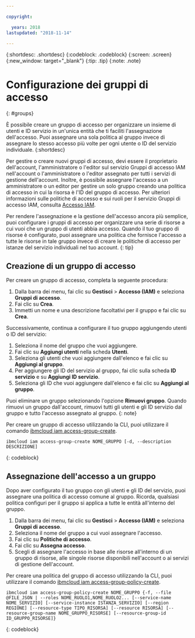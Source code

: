 ```yaml
---

copyright:

  years: 2018
lastupdated: "2018-11-14"

---
```


{:shortdesc: .shortdesc}
{:codeblock: .codeblock}
{:screen: .screen}
{:new_window: target="_blank"}
{:tip: .tip}
{:note: .note}


# Configurazione dei gruppi di accesso
{: #groups}

È possibile creare un gruppo di accesso per organizzare un insieme di utenti e ID servizio in un'unica entità che ti faciliti l'assegnazione dell'accesso. Puoi assegnare una sola politica al gruppo invece di assegnare lo stesso accesso più volte per ogni utente o ID del servizio individuale.
{:shortdesc}

Per gestire o creare nuovi gruppi di accesso, devi essere il proprietario dell'account, l'amministratore o l'editor sul servizio Gruppi di accesso IAM nell'account o l'amministratore o l'editor assegnato per tutti i servizi di gestione dell'account. Inoltre, è possibile assegnare l'accesso a un amministratore o un editor per gestire un solo gruppo creando una politica di accesso in cui la risorsa è l'ID del gruppo di accesso. Per ulteriori informazioni sulle politiche di accesso e sui ruoli per il servizio Gruppi di accesso IAM, consulta [Accesso IAM](/docs/iam/users_roles.html#userroles).

Per rendere l'assegnazione e la gestione dell'accesso ancora più semplice, puoi configurare i gruppi di accesso per organizzare una serie di risorse a cui vuoi che un gruppo di utenti abbia accesso. Quando il tuo gruppo di risorse è configurato, puoi assegnare una politica che fornisce l'accesso a tutte le risorse in tale gruppo invece di creare le politiche di accesso per istanze del servizio individuali nel tuo account. 
{: tip}

## Creazione di un gruppo di accesso

Per creare un gruppo di accesso, completa la seguente procedura:

1. Dalla barra dei menu, fai clic su **Gestisci** &gt; **Accesso (IAM)** e seleziona **Gruppi di accesso**.
2. Fai clic su **Crea**.
3. Immetti un nome e una descrizione facoltativi per il gruppo e fai clic su **Crea**.

Successivamente, continua a configurare il tuo gruppo aggiungendo utenti o ID del servizio:

1. Seleziona il nome del gruppo che vuoi aggiungere.
2. Fai clic su **Aggiungi utenti** nella scheda **Utenti**. 
3. Seleziona gli utenti che vuoi aggiungere dall'elenco e fai clic su **Aggiungi al gruppo**.
4. Per aggiungere gli ID del servizio al gruppo, fai clic sulla scheda **ID servizio** e su **Aggiungi ID servizio**.
5. Seleziona gli ID che vuoi aggiungere dall'elenco e fai clic su **Aggiungi al gruppo**.

Puoi eliminare un gruppo selezionando l'opzione **Rimuovi gruppo**. Quando rimuovi un gruppo dall'account, rimuovi tutti gli utenti e gli ID servizio dal gruppo e tutto l'accesso assegnato al gruppo.
{: note}

Per creare un gruppo di accesso utilizzando la CLI, puoi utilizzare il comando [ibmcloud iam access-group-create](/docs/cli/reference/ibmcloud/cli_api_policy.html#ibmcloud_iam_access_group_create).
```
ibmcloud iam access-group-create NOME_GRUPPO [-d, --description DESCRIZIONE]
```
{: codeblock}


## Assegnazione dell'accesso a un gruppo

Dopo aver configurato il tuo gruppo con gli utenti e gli ID del servizio, puoi assegnare una politica di accesso comune al gruppo. Ricorda, qualsiasi politica configuri per il gruppo si applica a tutte le entità all'interno del gruppo.

1. Dalla barra dei menu, fai clic su **Gestisci** &gt; **Accesso (IAM)** e seleziona **Gruppi di accesso**.
2. Seleziona il nome del gruppo a cui vuoi assegnare l'accesso. 
3. Fai clic su **Politiche di accesso**.
4. Fai clic su **Assegna accesso**. 
5. Scegli di assegnare l'accesso in base alle risorse all'interno di un gruppo di risorse, alle singole risorse disponibili nell'account o ai servizi di gestione dell'account.

Per creare una politica del gruppo di accesso utilizzando la CLI, puoi utilizzare il comando [ibmcloud iam access-group-policy-create](/docs/cli/reference/ibmcloud/cli_api_policy.html#ibmcloud_iam_access_group_policy_create).
```
ibmcloud iam access-group-policy-create NOME_GRUPPO {-f, --file @FILE_JSON | --roles NOME_RUOLO1,NOME_RUOLO2... [--service-name NOME_SERVIZIO] [--service-instance ISTANZA_SERVIZIO] [--region REGIONE] [--resource-type TIPO_RISORSA] [--resource RISORSA] [--resource-group-name NOME_GRUPPO_RISORSE] [--resource-group-id ID_GRUPPO_RISORSE]}
```
{: codeblock}


